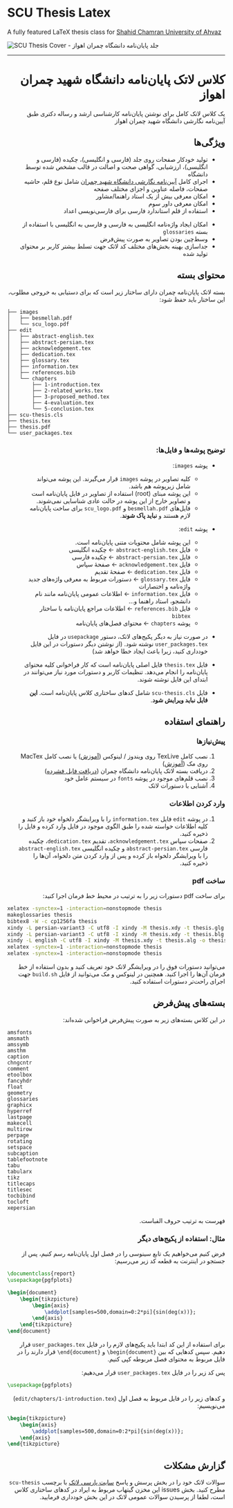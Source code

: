 # SCU Thesis Latex
A fully featured LaTeX thesis class for [Shahid Chamran University of Ahvaz][scu-link]

![SCU Thesis Cover - جلد پایان‌نامه دانشگاه چمران اهواز][scu-cover]

***

<div dir='rtl'>

# کلاس لاتک پایان‌نامه دانشگاه شهید چمران اهواز
یک کلاس لاتک کامل برای نوشتن پایان‌نامه کارشناسی ارشد و رساله دکتری طبق آیین‌نامه نگارشی دانشگاه شهید چمران اهواز

## ویژگی‌ها
- تولید خودکار صفحات روی جلد (فارسی و انگلیسی)، چکیده (فارسی و انگلیسی)، ارزشیابی، گواهی صحت و اصالت در قالب مشخص شده توسط دانشگاه
- اجرای کامل [آیین‌نامه نگارشی دانشگاه شهید چمران][scu-guidelines] شامل نوع قلم، حاشیه صفحات، فاصله عناوین و اجزای مختلف صفحه
- امکان معرفی بیش از یک استاد راهنما/مشاور
- امکان معرفی داور سوم
- استفاده از قلم استاندارد فارسی برای فارسی‌نویسی اعداد
<!-- - قرار دادن خودکار ارجاعات درون متنی در پرانتز (برای شکل‌ها، تصاویر و فرمول‌های ریاضی) -->
- امکان ایجاد واژه‌نامه انگلیسی به فارسی و فارسی به انگلیسی با استفاده از بسته `glossaries`
- وسط‌چین بودن تصاویر به صورت پیش‌فرض
- جداسازی بهینه بخش‌های مختلف کد لاتک جهت تسلط بیشتر کاربر بر محتوای تولید شده

## محتوای بسته
بسته لاتک پایان‌نامه چمران دارای ساختار زیر است که برای دستیابی به خروجی مطلوب، این ساختار باید حفظ شود:
</div>

```
├── images
│   ├── besmellah.pdf
│   └── scu_logo.pdf
├── edit
│   ├── abstract-english.tex
│   ├── abstract-persian.tex
│   ├── acknowledgement.tex
│   ├── dedication.tex
│   ├── glossary.tex
│   ├── information.tex
│   ├── references.bib
│   └── chapters
│       ├── 1-introduction.tex
│       ├── 2-related_works.tex
│       ├── 3-proposed_method.tex
│       ├── 4-evaluation.tex
│       └── 5-conclusion.tex
├── scu-thesis.cls
├── thesis.tex
├── thesis.pdf
└── user_packages.tex
```

<div dir='rtl'>

### توضیح پوشه‌ها و فایل‌ها:

- پوشه `images`:
    - کلیه تصاویر در پوشه `images` قرار می‌گیرند. این پوشه می‌تواند شامل زیرپوشه هم باشد.
    - این پوشه مبنای (root) استفاده از تصاویر در فایل پایان‌نامه است و تصاویر خارج از این پوشه در حالت عادی شناسایی نمی‌شوند.
    - فایل‌های `besmellah.pdf` و `scu_logo.pdf` برای ساخت پایان‌نامه لازم هستند و **نباید پاک شوند**.

- پوشه `edit`:
    - این پوشه شامل محتویات متنی پایان‌نامه است.
    - فایل `abstract-english.tex` &larr; چکیده انگلیسی
    - فایل `abstract-persian.tex` &larr; چکیده فارسی
    - فایل `acknowledgement.tex` &larr; صفحهٔ سپاس
    - فایل `dedication.tex` &larr; صفحهٔ تقدیم
    - فایل `glossary.tex` &larr; دستورات مربوط به معرفی واژه‌های جدید واژه‌نامه و اختصارات
    - فایل `information.tex` &larr; اطلاعات عمومی پایان‌نامه مانند نام دانشجو، استاد راهنما و...
    - فایل `references.bib` &larr; اطلاعات مراجع پایان‌نامه با ساختار `bibtex`
    - پوشه `chapters` &larr; محتوای فصل‌های پایان‌نامه

- در صورت نیاز به دیگر پکیج‌های لاتک، دستور `usepackage` در فایل `user_packages.tex` نوشته شود. (از نوشتن دیگر دستورات در این فایل خودداری کنید، زیرا باعث ایجاد خطا خواهد شد)
- فایل `thesis.tex` فایل اصلی پایان‌نامه است که کار فراخوانی کلیه محتوای پایان‌نامه را انجام می‌دهد. تنظیمات کاربر و دستورات مورد نیاز می‌توانند در ابتدای این فایل نوشته شوند.
- فایل `scu-thesis.cls` شامل کدهای ساختاری کلاس پایان‌نامه است. **این فایل نباید ویرایش شود**.

## راهنمای استفاده
### پیش‌نیازها
1. نصب کامل TexLive روی ویندوز / لینوکس ([آموزش][texlive-install]) یا نصب کامل MacTex روی مک ([آموزش][mac-install])
1. دریافت بسته لاتک پایان‌نامه دانشگاه چمران ([دریافت فایل فشرده][zip-link])
1. نصب قلم‌های موجود در پوشه `fonts` در سیستم عامل خود
1. آشنایی با دستورات لاتک

### وارد کردن اطلاعات
1. در پوشه `edit` فایل `information.tex` را با ویرایشگر دلخواه خود باز کنید و کلیه اطلاعات خواسته شده را طبق الگوی موجود در فایل وارد کرده و فایل را ذخیره کنید.
1. صفحات سپاس `acknowledgement.tex`، تقدیم `dedication.tex`، چکیده فارسی `abstract-persian.tex` و چکیده انگلیسی `abstract-english.tex` را با ویرایشگر دلخواه باز کرده و پس از وارد کردن متن دلخواه، آن‌ها را ذخیره کنید.

### ساخت pdf
برای ساخت pdf دستورات زیر را به ترتیب در محیط خط فرمان اجرا کنید:

</div>

```bash
xelatex -synctex=1 -interaction=nonstopmode thesis
makeglossaries thesis
bibtex8 -W -c cp1256fa thesis
xindy -L persian-variant3 -C utf8 -I xindy -M thesis.xdy -t thesis.glg -o thesis.gls thesis.glo
xindy -L persian-variant3 -C utf8 -I xindy -M thesis.xdy -t thesis.blg -o thesis.bls thesis.blo
xindy -L english -C utf8 -I xindy -M thesis.xdy -t thesis.alg -o thesis.acr thesis.acn
xelatex -synctex=1 -interaction=nonstopmode thesis
xelatex -synctex=1 -interaction=nonstopmode thesis
```

<div dir='rtl'>

می‌توانید دستورات فوق را در ویرایشگر لاتک خود تعریف کنید و بدون استفاده از خط فرمان آن‌ها را اجرا کنید. همچنین در لینوکس و مک می‌توانید از فایل `build.sh` جهت اجرای راحت‌تر دستورات استفاده کنید.

## بسته‌های پیش‌فرض
در این کلاس بسته‌های زیر به صورت پیش‌فرض فراخوانی شده‌اند:

</div>

```
amsfonts
amsmath
amssymb
amsthm
caption
chngcntr
comment
etoolbox
fancyhdr
float
geometry
glossaries
graphicx
hyperref
lastpage
makecell
multirow
perpage
rotating
setspace
subcaption
tablefootnote
tabu
tabularx
tikz
titlecaps
titlesec
tocbibind
tocloft
xepersian
```

<div dir='rtl'>

فهرست به ترتیب حروف الفباست.

### مثال: استفاده از پکیج‌های دیگر
فرض کنیم می‌خواهیم یک تابع سینوسی را در فصل اول پایان‌نامه رسم کنیم، پس از جستجو در اینترنت به قطعه کد زیر می‌رسیم:

</div>

```tex
\documentclass{report}
\usepackage{pgfplots}

\begin{document}
    \begin{tikzpicture}
        \begin{axis}
            \addplot[samples=500,domain=0:2*pi]{sin(deg(x))};
        \end{axis}
    \end{tikzpicture}
\end{document}
```

<div dir='rtl'>

برای استفاده از این کد ابتدا باید پکیج‌های لازم را در فایل `user_packages.tex` قرار دهیم. سپس کدهایی که بین `begin{document}\` و `end{document}\` قرار دارند را در فایل مربوط به محتوای فصل مربوطه کپی کنیم.

پس کد زیر را در فایل `user_packages.tex` قرار می‌دهیم:

</div>

```tex
\usepackage{pgfplots}
```

<div dir='rtl'>

و کدهای زیر را در فایل مربوط به فصل اول (`edit/chapters/1-introduction.tex`) می‌نویسیم:

</div>

```tex
\begin{tikzpicture}
    \begin{axis}
        \addplot[samples=500,domain=0:2*pi]{sin(deg(x))};
    \end{axis}
\end{tikzpicture}
```

<div dir='rtl'>

## گزارش مشکلات
سوالات لاتک خود را در بخش پرسش و پاسخ [سایت پارسی لاتک][parsilatex-qa] با برچسب `scu-thesis` مطرح کنید. بخش issues این مخزن گیتهاب مربوط به ایراد در کدهای ساختاری کلاس است، لطفا از پرسیدن سوالات عمومی لاتک در این بخش خودداری فرمایید.

</div>

[scu-link]: https://scu.ac.ir

[scu-cover]: ./images/example.png

[scu-guidelines]: http://postgrad.scu.ac.ir/documents/488674/1745555/%D8%AF%D8%B3%D8%AA%D9%88%D8%B1%D8%A7%D9%84%D8%B9%D9%85%D9%84%20%D9%86%DA%AF%D8%A7%D8%B1%D8%B4%20%D9%88%20%D8%AA%D8%AF%D9%88%DB%8C%D9%86%20%D9%BE%D8%A7%DB%8C%D8%A7%D9%86%20%D9%86%D8%A7%D9%85%D9%87%20%D8%AF%D9%88%D8%B1%D9%87%20%D9%87%D8%A7%DB%8C%20%D8%AA%D8%AD%D8%B5%DB%8C%D9%84%D8%A7%D8%AA%20%D8%AA%DA%A9%D9%85%DB%8C%D9%84%DB%8C..pdf

[parsilatex-qa]: http://qa.parsilatex.com/tag/scu-thesis

[texlive-install]: http://www.parsilatex.com/wiki/%D8%B1%D8%A7%D9%87%D9%86%D9%85%D8%A7%DB%8C_%D9%86%D8%B5%D8%A8_%D8%AA%DA%A9%E2%80%8C%D9%84%D8%A7%DB%8C%D9%88

[mac-install]: http://www.parsilatex.com/wiki/%D8%B1%D8%A7%D9%87%D9%86%D9%85%D8%A7%DB%8C_%D9%86%D8%B5%D8%A8_%D8%AA%DA%A9%E2%80%8C%D9%84%D8%A7%DB%8C%D9%88_%D8%AF%D8%B1_%D9%85%DA%A9%DB%8C%D9%86%D8%AA%D8%A7%D8%B4

[zip-link]: https://github.com/hanifbirgani/scu-thesis-latex/archive/refs/heads/main.zip